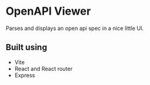 # OpenAPI Viewer

Parses and displays an open api spec in a nice little UI.

## Built using

- Vite
- React and React router
- Express